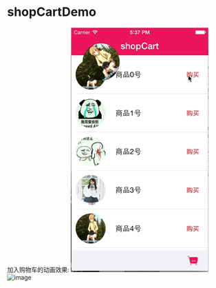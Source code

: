 # shopCartDemo

加入购物车的动画效果:
  ![GIF](https://github.com/wangluhui/image/raw/master/shopList.gif)
  ![image](https://github.com/wangluhui/shopCartDemo/raw/master/test02.png)
